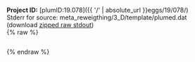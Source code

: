 **Project ID:** [plumID:19.078]({{ '/' | absolute_url }}eggs/19/078/)  
Stderr for source:  meta_reweigthing/3_D/template/plumed.dat   
(download [zipped raw stdout](plumed.dat.plumed_master.stdout.txt.zip))  
{% raw %}
<pre>
</pre>
{% endraw %}
